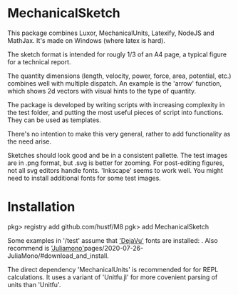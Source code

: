 # MechanicalSketch
This package combines Luxor, MechanicalUnits, Latexify, NodeJS and MathJax. It's made on Windows (where latex is hard).

The sketch format is intended for rougly 1/3 of an A4 page, a typical figure for a technical report.

The quantity dimensions (length, velocity, power, force, area, potential, etc.) combines well with multiple dispatch. An example is the 'arrow' function,  which shows 2d vectors with visual hints to the type of quantity.

The package is developed by writing scripts with increasing complexity in the test folder, and putting the most useful pieces of script into functions. They can be used as templates.

There's no intention to make this very general, rather to add functionality as the need arise.

Sketches should look good and be in a consistent pallette. The test images are in .png format, but .svg is better for zooming. For post-editing figures, not all svg editors handle fonts. 'Inkscape' seems to work well. You might need to install additional fonts for some test images.

# Installation
pkg> registry add github.com/hustf/M8
pgk> add MechanicalSketch

Some examples in '/test' assume that ['DejaVu'](https://dejavu-fonts.github.io/Download.html) fonts are installed: . Also recommend is ['Juliamono'](https://cormullion.github.io/)pages/2020-07-26-JuliaMono/#download_and_install.

The direct dependency 'MechanicalUnits' is recommended for  for REPL calculations. It uses a variant of 'Unitfu.jl' for more covenient parsing of units than 'Unitfu'.

